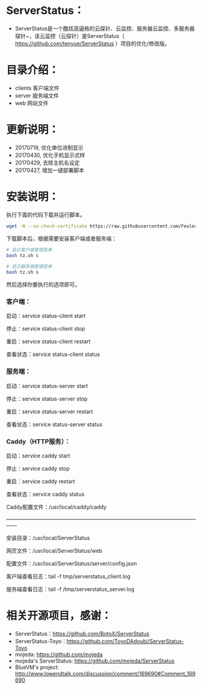 # ServerStatus： 

* ServerStatus是一个酷炫高逼格的云探针、云监控、服务器云监控、多服务器探针~，该云监控（云探针）是ServerStatus（ https://github.com/tenyue/ServerStatus ）项目的优化/修改版。
    

# 目录介绍：

* clients  客户端文件
* server   服务端文件
* web      网站文件  

# 更新说明：
* 20170719, 优化单位进制显示
* 20170430, 优化手机显示式样
* 20170429, 去除主机名设定
* 20170427, 增加一键部署脚本

# 安装说明：     

执行下面的代码下载并运行脚本。
``` bash
wget -N --no-check-certificate https://raw.githubusercontent.com/FeulerLoup/scripts/master/tz.sh && chmod +x tz.sh
```
下载脚本后，根据需要安装客户端或者服务端：
``` bash
# 显示客户端管理菜单
bash tz.sh c
 
# 显示服务端管理菜单
bash tz.sh s
```
然后选择你要执行的选项即可。


### 客户端：

启动：service status-client start

停止：service status-client stop

重启：service status-client restart

查看状态：service status-client status

### 服务端：

启动：service status-server start

停止：service status-server stop

重启：service status-server restart

查看状态：service status-server status

### Caddy（HTTP服务）：

启动：service caddy start

停止：service caddy stop

重启：service caddy restart

查看状态：service caddy status

Caddy配置文件：/usr/local/caddy/caddy


——————————————————————————————————————

安装目录：/usr/local/ServerStatus

网页文件：/usr/local/ServerStatus/web

配置文件：/usr/local/ServerStatus/server/config.json

客户端查看日志：tail -f tmp/serverstatus_client.log

服务端查看日志：tail -f /tmp/serverstatus_server.log


# 相关开源项目，感谢： 

* ServerStatus：https://github.com/BotoX/ServerStatus
* ServerStatus-Toyo：https://github.com/ToyoDAdoubi/ServerStatus-Toyo
* mojeda: https://github.com/mojeda 
* mojeda's ServerStatus: https://github.com/mojeda/ServerStatus
* BlueVM's project: http://www.lowendtalk.com/discussion/comment/169690#Comment_169690
